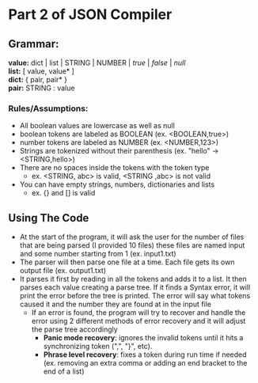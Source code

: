 # Part 2 of JSON Compiler

## Grammar:
**value:** dict | list | STRING | NUMBER | _true_ | _false_ | _null_
<br/>**list:** [ value, value* ]
<br/>**dict:** { pair, pair* }
<br/>**pair:** STRING : value


### Rules/Assumptions:
- All boolean values are lowercase as well as null
- boolean tokens are labeled as BOOLEAN (ex. <BOOLEAN,true>)
- number tokens are labeled as NUMBER (ex. <NUMBER,123>)
- Strings are tokenized without their parenthesis (ex. "hello" -> <STRING,hello>)
- There are no spaces inside the tokens with the token type
  - ex. <STRING, abc> is valid, <STRING ,abc> is not valid
- You can have empty strings, numbers, dictionaries and lists
    - ex. {} and [] is valid

## Using The Code
- At the start of the program, it will ask the user for the number of files that are being parsed (I provided 10 files) 
these files are named input and some number starting from 1 (ex. input1.txt)
- The parser will then parse one file at a time. Each file gets its own output file (ex. output1.txt)
- It parses it first by reading in all the tokens and adds it to a list. It then parses each value creating a 
  parse tree. If it finds a Syntax error, it will print the error before the tree is printed. The error will say what tokens caused it and the number they are found at in the input file
    - If an error is found, the program will try to recover and handle the error using 2 different methods of error recovery and it will adjust the parse tree accordingly
      - **Panic mode recovery**: ignores the invalid tokens until it hits a synchronizing token (",", "}", etc).
      - **Phrase level recovery**: fixes a token during run time if needed (ex. removing an extra comma or adding an end bracket to the end of a list)
